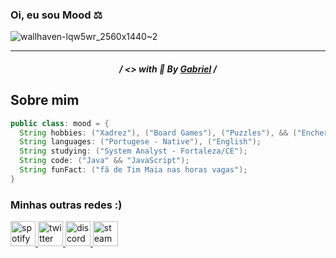 ### Oi, eu sou Mood ⚖

![wallhaven-lqw5wr_2560x1440~2](https://user-images.githubusercontent.com/108163958/231914865-d82ba7b5-7687-4767-919b-73ecb6d3e326.png)
<hr>
<h5 align='center'>
  / <> with 🧡 By <a href="https://github.com/kkmood">Gabriel</a> /
<h5>

## Sobre mim
  
<!--
```java
public class: mood = {
  hobbies: "Xadrez", "Board Games", "Puzzles" && "Encher seu saco",
  languages: ["Portugese - Native"], ["English"],
  studying: ["System Analyst - Fortaleza/CE"],
  code: ("Java && JavaScript");
  funFact: "fã de Seu Jorge nas horas vagas"
}
```
-->

```java
public class: mood = {
  String hobbies: ("Xadrez"), ("Board Games"), ("Puzzles"), && ("Encher seu saco");
  String languages: ("Portugese - Native"), ("English");
  String studying: ("System Analyst - Fortaleza/CE");
  String code: ("Java" && "JavaScript");
  String funFact: ("fã de Tim Maia nas horas vagas");
}
```
  
<h3 align="left">Minhas outras redes :)</h3>


<p align="left"> 
  <a href="https://open.spotify.com/user/x7mx1q4qmpfw5ud5hf8229u3o" target="_blank" rel="noreferrer"> 
    <img src=https://user-images.githubusercontent.com/108163958/231923620-e78d7194-3c21-4401-8b73-2efed8408bcf.png alt="spotify" width="40" height="40"/> 
  </a> 
  <a href="https://twitter.com/kkmood0" target="_blank" rel="noreferrer"> 
    <img src="https://user-images.githubusercontent.com/108163958/231924005-c4bc579d-705d-475a-9b7d-5bbe9558d5c1.png" alt="twitter" width="40" height="40"/> 
  </a> 
  <a href="https://kkmood.github.io/HTML" target="_blank" rel="noreferrer">
    <img src="https://user-images.githubusercontent.com/108163958/231924583-ab044388-57ab-40a8-b7b4-c5574495e231.png" alt="discord" width="40" height="40"/>
  </a>
  <a href="https://steamcommunity.com/id/moodkk/" target="_blank" rel="noreferrer"> 
    <img src="https://user-images.githubusercontent.com/108163958/231929728-0cd56920-71f5-4835-a135-e24bf699dc2d.png" alt="steam" width="40" height="40"/> 
  </a>  
</p>

